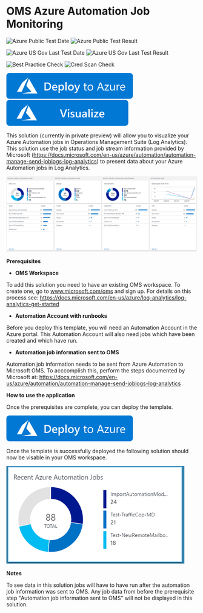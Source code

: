 # OMS Azure Automation Job Monitoring

![Azure Public Test Date](https://azurequickstartsservice.blob.core.windows.net/badges/oms-automation-solution/PublicLastTestDate.svg)
![Azure Public Test Result](https://azurequickstartsservice.blob.core.windows.net/badges/oms-automation-solution/PublicDeployment.svg)

![Azure US Gov Last Test Date](https://azurequickstartsservice.blob.core.windows.net/badges/oms-automation-solution/FairfaxLastTestDate.svg)
![Azure US Gov Last Test Result](https://azurequickstartsservice.blob.core.windows.net/badges/oms-automation-solution/FairfaxDeployment.svg)

![Best Practice Check](https://azurequickstartsservice.blob.core.windows.net/badges/oms-automation-solution/BestPracticeResult.svg)
![Cred Scan Check](https://azurequickstartsservice.blob.core.windows.net/badges/oms-automation-solution/CredScanResult.svg)

[![Deploy to Azure](https://raw.githubusercontent.com/Azure/azure-quickstart-templates/master/1-CONTRIBUTION-GUIDE/images/deploytoazure.svg?sanitize=true)](https://portal.azure.com/#create/Microsoft.Template/uri/https%3A%2F%2Fraw.githubusercontent.com%2Fazure%2Fazure-quickstart-templates%2Fmaster%2Foms-automation-solution%2F%2Fazuredeploy.json) 
[![Visualize](https://raw.githubusercontent.com/Azure/azure-quickstart-templates/master/1-CONTRIBUTION-GUIDE/images/visualizebutton.svg?sanitize=true)](http://armviz.io/#/?load=https%3A%2F%2Fraw.githubusercontent.com%2FAzure%2Fazure-quickstart-templates%2Fmaster%oms-automation-solution%2Fazuredeploy.json)

This solution (currently in private preview) will allow you to visualize your Azure Automation jobs in Operations Management Suite (Log Analytics). This solution use the job status and job stream information provided by Microsoft (https://docs.microsoft.com/en-us/azure/automation/automation-manage-send-joblogs-log-analytics) to present data about your Azure Automation jobs in Log Analytics. 

![alt text](images/AutomationJobs.PNG "Azure Automation Job Monitoring")

**Prerequisites**  

- **OMS Workspace**

To add this solution you need to have an existing OMS workspace. To create one, go to www.microsoft.com/oms and sign up. For details on this process see: https://docs.microsoft.com/en-us/azure/log-analytics/log-analytics-get-started 

- **Automation Account with runbooks**

Before you deploy this template, you will need an Automation Account in the Azure portal. This Automation Account will also need jobs which have been created and which have run. 

- **Automation job information sent to OMS**

Automation job information needs to be sent from Azure Automation to Microsoft OMS. To acccomplish this, perform the steps documented by Microsoft at: https://docs.microsoft.com/en-us/azure/automation/automation-manage-send-joblogs-log-analytics

**How to use the application** 

Once the prerequisites are complete, you can deploy the template.

[![Deploy to Azure](https://raw.githubusercontent.com/Azure/azure-quickstart-templates/master/1-CONTRIBUTION-GUIDE/images/deploytoazure.svg?sanitize=true)](https://portal.azure.com/#create/Microsoft.Template/uri/https%3A%2F%2Fraw.githubusercontent.com%2FAzure%2Fazure-quickstart-templates%2Fmaster%2Foms-automation-solution%2Fazuredeploy.json) 

Once the template is successfully deployed the following solution should now be visable in your OMS workspace.

![alt text](images/AutomationTile.PNG "Azure Automation Job Monitoring")

**Notes** 

To see data in this solution jobs will have to have run after the automation job information was sent to OMS. Any job data from before the prerequisite step "Automation job information sent to OMS" will not be displayed in this solution. 



